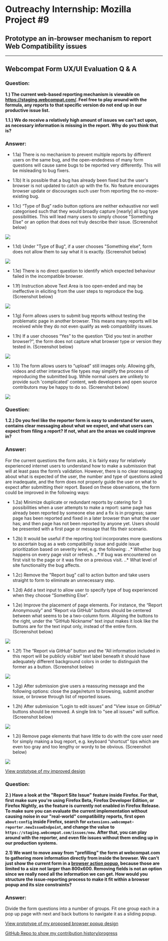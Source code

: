 # **Outreachy Internship: Mozilla Project** \#9

## **Prototype an in-browser mechanism to report Web Compatibility issues**
---

## **Webcompat Form UX/UI Evaluation Q & A**

### **Question:**

**1.) The current web-based reporting mechanism is viewable on https://staging.webcompat.com/. Feel free to play around with the formula, any reports to that specific version do not end up in our productive issue list.**

**1.1.) We do receive a relatively high amount of issues we can't act upon, as necessary information is missing in the report. Why do you think that is?**

### **Answer:**

* 1.1a) There is no mechanism to prevent multiple reports by different users on the same bug, and the open-endedness of many form questions will cause same bugs to be reported very differently. This will be misleading to bug fixers.


* 1.1b) It is possible that a bug has already been fixed but the user's browser is not updated to catch up with the fix. No feature encourages browser update or discourages such user from reporting the no-more-existing bug.


* 1.1c) “Type of Bug” radio button options are neither exhaustive nor well categorised such that they would broadly capture [nearly] all bug type possibilities. This will lead many users to simply choose "Something Else" or an option that does not truly describe their issue. (Screenshot below)
<p><img align="center" src="img/1.1c.png"></p>


* 1.1d) Under "Type of Bug", if a user chooses "Something else", form does not allow them to say what it is exactly. (Screenshot below)
<p><img align="center" src="img/1.1d.png"></p>


* 1.1e) There is no direct question to identify which expected behaviour failed in the incompatible browser.


* 1.1f) Instruction above Text Area is too open-ended and may be ineffective in eliciting from the user steps to reproduce the bug. (Screenshot below)
<p><img align="center" src="img/1.1f.png"></p>


* 1.1g) Form allows users to submit bug reports without testing the problematic page in another browser. This means many reports will be received while they do not even qualify as web compatibility issues.


* 1.1h) If a user chooses “Yes” to the question “Did you test in another browser?”, the form does not capture what browser type or version they tested in. (Screenshot below)
<p><img align="center" src="img/1.1h.png"></p>


* 1.1i) The form allows users to “upload” still images only. Allowing gifs, videos and other interactive file types may simplify the process of reproducing the submitted bug. While normal users are unlikely to provide such 'complicated' content, web developers and open source contributors may be happy to do so. (Screenshot below)
<p><img align="center" src="img/1.1i.png"></p>



### **Question:**

**1.2.) Do you feel like the reporter form is easy to understand for users, contains clear messaging about what we expect, and what users can expect from filing a report? If not, what are the areas we could improve in?**

### **Answer:**

For the current questions the form asks, it is fairly easy for relatively experienced internet users to understand how to make a submission that will at least pass the form’s validation. However, there is no clear messaging about what is expected of the user, the number and type of questions asked are inadequate, and the form does not properly guide the user on what to expect after submitting their report. Based on these observations, the form could be improved in the following ways:

* 1.2a) Minimize duplicate or redundant reports by catering for 3 possibilities when a user attempts to make a report: same page has already been reported by someone else and a fix is in progress; same page has been reported and fixed in a later browser than what the user has; and then page has not been reported by anyone yet. Users should be presented with a first page or message that fits their scenario.


* 1.2b) It would be useful if the reporting tool incorporates more questions to ascertain bug as a web compatibility issue and guide issue prioritization based on severity level, e.g. the following:
  ..* Whether bug happens on every page visit or refresh.
  ..* If bug was encountered on first visit to the page or it was fine on a previous visit.
  ..* What level of site functionality the bug affects.


* 1.2c) Remove the "Report bug" call to action button and take users straight to form to eliminate an unnecessary step.


* 1.2d) Add a text input to allow user to specify type of bug experienced when they choose “Something Else”.


* 1.2e) Improve the placement of page elements. For instance, the “Report Anonymously” and “Report via GitHub” buttons should be centered between what seems to be a two-column form. Aligning the buttons to the right, under the “GitHub Nickname” text input makes it look like the buttons are for the text input only, instead of the entire form. (Screenshot below)
<p><img align="center" src="img/1.2e.png"></p>


* 1.2f) The “Report via GitHub” button and the “All information included in this report will be publicly visible” text label beneath it should have adequately different background colors in order to distinguish the former as a button. (Screenshot below)
<p><img align="center" src="img/1.2f.png"></p>


* 1.2g) After submission give users a reassuring message and the following options: close the page/return to browsing, submit another issue, or browse through list of reported issues.


* 1.2h) After submission “Login to edit issues” and "View issue on GitHub" buttons should be removed. A single link to "see all issues" will suffice. (Screenshot below)
<p><img align="center" src="img/1.2h.png"></p>
  

* 1.2i) Remove page elements that have little to do with the core user need for simply making a bug report, e.g. keyboard “shortcut” tips which are even too gray and too lengthy or wordy to be obvious. (Screenshot below)
<p><img align="center" src="img/1.2i.png"></p>

[View prototype of my improved design](https://www.figma.com/proto/hoyRuvL18pUWPXmvGVPV0K/Bug-Reporter?node-id=73%3A187&scaling=contain "Improved Webcompat prototype")



### **Question:**

**2.) Have a look at the "Report Site Issue" feature inside Firefox. For that, first make sure you're using Firefox Beta, Firefox Developer Edition, or Firefox Nightly, as the feature is currently not enabled in Firefox Release. To make sure you can evaluate the current implementation without causing noise in our "real-world" compatibility reports, first open `about:config` inside Firefox, search for `extensions.webcompat-reporter.newIssueEndpoint`, and change the value to `https://staging.webcompat.com/issues/new`. After that, you can play around with the reporter, and even file issues without them ending up in our production systems.**

**2.1) We want to move away from "prefilling" the form at webcompat.com to gathering more information directly from inside the browser. We can't just show the current form in a [browser action popup](https://developer.mozilla.org/en-US/docs/Mozilla/Add-ons/WebExtensions/user_interface/Popups), because those are limited to a size not larger than 800x600. Removing fields is not an option since we really need all the information we can get. How would you structure the issue-reporting process to make it fit within a browser popup and its size constraints?**

### **Answer:**

Divide the form questions into a number of groups. Fit one group each in a pop up page with next and back buttons to navigate it as a sliding popup.

[View prototype of my proposed browser popup design](https://www.figma.com/proto/hoyRuvL18pUWPXmvGVPV0K/Bug-Reporter?node-id=46%3A28&scaling=min-zoom "Improved Webcompat prototype - popup version")


[GitHub Repo to show my contribution history/progress](https://github.com/meetmuhd/owcc)